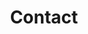 ---
title: Contact
form:
    name: contact-form
    fields:
        - name: name
          label: Name
          placeholder: Name
          autofocus: on
          autocomplete: on
          type: text
          validate:
            required: true

        - name: email
          label: Email
          placeholder: Email
          type: text
          validate:
            rule: email
            required: true

        - name: message
          label: Message
          size: long
          placeholder: Message
          type: textarea
          validate:
            required: true

    buttons:
        - type: submit
          value: Send message
          classes: button-x

    process:
        - email:
            from: "{{ config.plugins.email.from }}"
            to:
              - "{{ config.plugins.email.from }}"
              - "{{ form.value.email }}"
            subject: "[contact form] {{ form.value.name|e }}"
            body: "{% include 'forms/data.html.twig' %}"
        - save:
            fileprefix: contactform-
            dateformat: Ymd-His-u
            extension: txt
            body: "{% include 'forms/data.txt.twig' %}"
        - message: Thank you. Your message was sent
        - display: thankyou
---